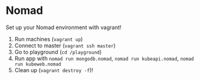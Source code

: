 Nomad
=========

Set up your Nomad environment with vagrant!

1. Run machines (```vagrant up```)
2. Connect to master (```vagrant ssh master```)
3. Go to playground (```cd /playground```)
4. Run app with ```nomad run mongodb.nomad```, ```nomad run kubeapi.nomad```, ```nomad run kubeweb.nomad```
5. Clean up (```vagrant destroy -f```)!